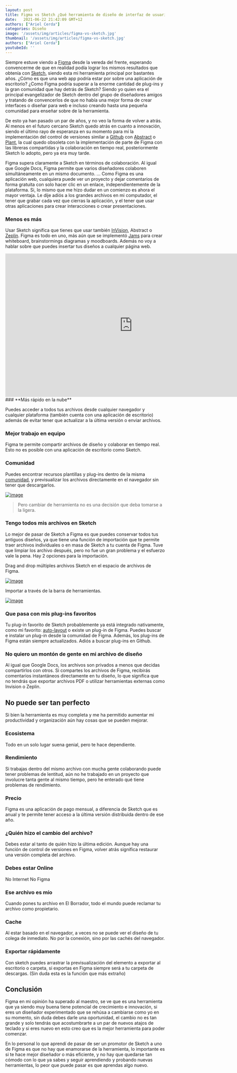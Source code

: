 ```yaml
---
layout: post
title: Figma vs Sketch ¿Qué herramienta de diseño de interfaz de usuario es mejor? Actualización 2021
date:   2021-06-22 21:42:09 GMT+12
authors: ["Ariel Cerda"]
categories: Diseño
image: '/assets/img/articles/figma-vs-sketch.jpg'
thumbnail: '/assets/img/articles/figma-vs-sketch.jpg'
authors: ["Ariel Cerda"]
youtubeId: ''
---
```


Siempre estuve viendo a [Figma](figma.com) desde la vereda del frente, esperando convencerme de que en realidad podía lograr los mismos resultados que obtenía con [Sketch](https://www.sketch.com/), siendo esta mi herramienta principal por bastantes años. ¿Cómo es que una web app podría estar por sobre una aplicación de escritorio? ¿Como Figma podría superar a la enorme cantidad de plug-ins y la gran comunidad que hay detrás de Sketch? Siendo yo quien era el principal evangelizador de Sketch dentro del grupo de diseñadores amigos y tratando de convencerlos de que no había una mejor forma de crear interfaces o diseñar para web e incluso creando hasta una pequeña comunidad para enseñar sobre de la herramienta.

De esto ya han pasado un par de años, y no veo la forma de volver a atrás. Al menos en el futuro cercano Sketch quedo atrás en cuanto a innovación, siendo el último rayo de esperanza en su momento para mí la implementación del control de versiones similar a [Github](http://github.com/) con [Abstract](https://abstract.com/) o [Plant](https://plantapp.io/), la cual quedo obsoleta con la implementación de parte de Figma con las libreras compartidas y la colaboración en tiempo real, posteriormente Sketch lo adopto, pero ya era muy tarde.

Figma supera claramente a Sketch en términos de colaboración. Al igual que Google Docs, Figma permite que varios diseñadores colaboren simultáneamente en un mismo documento. ... Como Figma es una aplicación web, cualquiera puede ver un proyecto y dejar comentarios de forma gratuita con solo hacer clic en un enlace, independientemente de la plataforma. Si, lo mismo que me hizo dudar en un comienzo es ahora el mayor ventaja. Le dije adiós a los grandes archivos en mi computador, el tener que grabar cada vez que cierras la aplicación, y el tener que usar otras aplicaciones para crear interacciones o crear presentaciones.

### **Menos es más**

Usar Sketch significa que tienes que usar también [InVision](https://www.invisionapp.com/), Abstract o [Zeplin](https://zeplin.io/). Figma es todo en uno, más aún que se implementó [Jams](https://www.figma.com/figjam/) para crear whiteboard, brainstormings diagramas  y moodboards. Además no voy a hablar sobre que puedes insertar tus diseños a cualquier página web.

<div class='videoContainer'>
<iframe style="border: 1px solid rgba(0, 0, 0, 0.1);" width="800" height="450" src="https://www.figma.com/embed?embed_host=share&url=https%3A%2F%2Fwww.figma.com%2Ffile%2FYW6DnqdAKgxEXNSiL1ZD29%2FRecord-Player-Community%3Fnode-id%3D0%253A1" allowfullscreen></iframe>
</div>
### **Más rápido en la nube**

Puedes acceder a todos tus archivos desde cualquier navegador y cualquier plataforma (también cuenta con una aplicación de escritorio) además de evitar tener que actualizar a la última versión  o enviar archivos.

### **Mejor trabajo en equipo**

Figma te permite compartir archivos de diseño y colaborar en tiempo real. Esto no es posible con una aplicación de escritorio como Sketch.

### **Comunidad**

Puedes encontrar recursos plantillas y plug-ins dentro de la misma [comunidad](https://www.figma.com/community/explore), y previsualizar los archivos directamente en el navegador sin tener que descargarlos.

[![image](https://i.imgur.com/rRDw7nP.png)](https://i.imgur.com/rRDw7nP.png "Click para ver el link")

> Pero cambiar de herramienta no es una decisión que deba tomarse a la ligera.

### **Tengo todos mis archivos en Sketch**

Lo mejor de pasar de Sketch a Figma es que puedes conservar todos tus antiguos diseños, ya que tiene una función de importación que te permite traer archivos individuales o en masa de Sketch a tu cuenta de Figma. Tuve que limpiar los archivo después, pero no fue un gran problema y el esfuerzo vale la pena. Hay 2 opciones para la importación.

Drag and drop múltiples archivos Sketch en el espacio de archivos de Figma.

[![image](https://i.imgur.com/JMPLiQG.png)](https://i.imgur.com/JMPLiQG.png "Click para ver el link")

Importar a través de la barra de herramientas.

[![image](https://i.imgur.com/SytuBUt.png)](https://i.imgur.com/SytuBUt.png "Click para ver el link")


### **Que pasa con mis plug-ins favoritos**

Tu plug-in favorito de Sketch probablemente ya está integrado nativamente, como mi favorito: [auto-layout](https://www.youtube.com/watch?v=TyaGpGDFczw&ab_channel=Figma) o existe un plug-in de Figma. Puedes buscar e instalar un plug-in desde la comunidad de Figma.  Además, los plug-ins de Figma están siempre actualizados. Adiós a buscar plug-ins en Github.

### **No quiero un montón de gente en mi archivo de diseño**

Al igual que Google Docs, los archivos son privados a menos que decidas compartirlos con otros. Si compartes los archivos de Figma, recibirás comentarios instantáneos directamente en tu diseño, lo que significa que no tendrás que exportar archivos PDF o utilizar herramientas externas como Invision o Zeplin.

## No puede ser tan perfecto

Si bien la herramienta es muy completa y me ha permitido aumentar mi productividad y organización aún hay cosas que se pueden mejorar.

### Ecosistema

Todo en un solo lugar suena genial, pero te hace dependiente.

### Rendimiento

Si trabajas dentro del mismo archivo con mucha gente colaborando puede tener problemas de lentitud, aún no he trabajado en un proyecto que involucre tanta gente al mismo tiempo, pero he enterado qué tiene problemas de rendimiento.

### Precio

Figma es una aplicación de pago mensual, a diferencia de Sketch que es anual y te permite tener acceso a la última versión distribuida dentro de ese año.

### ¿Quién hizo el cambio del archivo?

Debes estar al tanto de quién hizo la última edición. Aunque hay una función de control de versiones en Figma, volver atrás significa restaurar una versión completa del archivo.

### Debes estar Online

No Internet No Figma

### Ese archivo es mío

Cuando pones tu archivo en El Borrador, todo el mundo puede reclamar tu archivo como propietario.

### Cache

Al estar basado en el navegador, a veces no se puede ver el diseño de tu colega de inmediato. No por la conexión, sino por las cachés del navegador.

### Exportar rápidamente

Con sketch puedes arrastrar la previsualización del elemento a exportar al escritorio o carpeta, si exportas en Figma siempre será a tu carpeta de descargas. (Sin duda esta es la función que más extraño)

## Conclusión

Figma en mi opinión ha superado al maestro, se ve que es una herramienta que ya siendo muy buena tiene potencial de crecimiento e innovación, si eres un diseñador experimentado que se rehúsa a cambiarse como yo en su momento, sin duda debes darle una oportunidad, el cambio no es tan grande y solo tendrás que acostumbrarte a un par de nuevos atajos de teclado y si eres nuevo en esto creo que es la mejor herramienta para poder comenzar.

En lo personal lo que aprendí de pasar de ser un promotor de Sketch a uno de Figma es que no hay que enamorarse de la herramienta, lo importante es si te hace mejor diseñador o más eficiente, y no hay que quedarse tan cómodo con lo que ya sabes y seguir aprendiendo y probando nuevas herramientas, lo peor que puede pasar es que aprendas algo nuevo.
